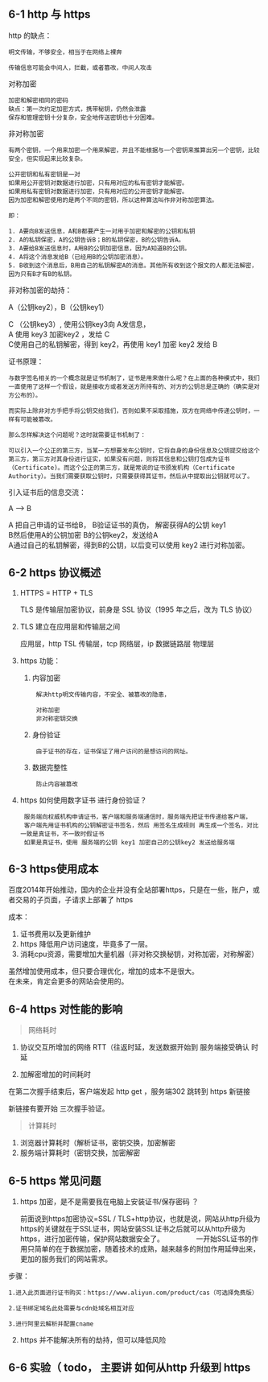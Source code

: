 
## 6-1 http 与 https

http 的缺点：

	明文传输，不够安全，相当于在网络上裸奔

	传输信息可能会中间人，拦截，或者篡改，中间人攻击


对称加密  
	
	加密和解密相同的密码
	缺点：第一次约定加密方式，携带秘钥，仍然会泄露
	保存和管理密钥十分复杂，安全地传送密钥也十分困难。
非对称加密
	
	有两个密钥，一个用来加密一个用来解密，并且不能根据与一个密钥来推算出另一个密钥，比较安全，但实现起来比较复杂。
	
	公开密钥和私有密钥是一对  
	如果用公开密钥对数据进行加密，只有用对应的私有密钥才能解密。   
	如果用私有密钥对数据进行加密，只有用对应的公开密钥才能解密。  
	因为加密和解密使用的是两个不同的密钥，所以这种算法叫作非对称加密算法。  
	
	即：  
	
	1. A要向B发送信息，A和B都要产生一对用于加密和解密的公钥和私钥
	2. A的私钥保密，A的公钥告诉B；B的私钥保密，B的公钥告诉A。
	3. A要给B发送信息时，A用B的公钥加密信息，因为A知道B的公钥。
	4. A将这个消息发给B（已经用B的公钥加密消息）。
	5. B收到这个消息后，B用自己的私钥解密A的消息。其他所有收到这个报文的人都无法解密，因为只有B才有B的私钥。



非对称加密的劫持：

A（公钥key2），B（公钥key1）

C （公钥key3）, 使用公钥key3向 A发信息，  
A 使用 key3 加密key2 ，发给 C  
C使用自己的私钥解密，得到 key2，再使用 key1 加密 key2 发给 B



证书原理：
	
	与数字签名相关的一个概念就是证书机制了，证书是用来做什么呢？在上面的各种模式中，我们一直使用了这样一个假设，就是接收方或者发送方所持有的、对方的公钥总是正确的（确实是对方公布的）。
	
	而实际上除非对方手把手将公钥交给我们，否则如果不采取措施，双方在网络中传递公钥时，一样有可能被篡改。
	
	那么怎样解决这个问题呢？这时就需要证书机制了：
	
	可以引入一个公正的第三方，当某一方想要发布公钥时，它将自身的身份信息及公钥提交给这个第三方，第三方对其身份进行证实，如果没有问题，则将其信息和公钥打包成为证书（Certificate)。而这个公正的第三方，就是常说的证书颁发机构（Certificate Authority）。当我们需要获取公钥时，只需要获得其证书，然后从中提取出公钥就可以了。


引入证书后的信息交流：

A ——> B

A 把自己申请的证书给B， B验证证书的真伪， 解密获得A的公钥 key1  
B然后使用A的公钥加密 B的公钥key2，发送给A  
A通过自己的私钥解密，得到B的公钥，以后变可以使用 key2 进行对称加密。


## 6-2 https 协议概述


1. HTTPS = HTTP + TLS

	TLS 是传输层加密协议，前身是 SSL 协议（1995 年之后，改为 TLS 协议）




2. TLS 建立在应用层和传输层之间

	应用层，http
	TSL
	传输层，tcp
	网络层，ip
	数据链路层
	物理层




3. https 功能：
	
	

	1. 内容加密

	 		解决http明文传输内容，不安全、被篡改的隐患，
	 		
	 		对称加密
	 		非对称密钥交换

	2. 身份验证

			由于证书的存在，证书保证了用户访问的是想访问的网址。
	3. 数据完整性
			
			防止内容被篡改


4. https 如何使用数字证书 进行身份验证？

		服务端向权威机构申请证书，客户端和服务端通信时，服务端先把证书传递给客户端，
		客户端先用证书机构的公钥解密证书签名，然后 用签名生成规则 再生成一个签名，对比一致是真证书，不一致时假证书  
		如果是真证书，使用 服务端的公钥 key1 加密自己的公钥key2 发送给服务端
	
	

## 6-3 https使用成本


百度2014年开始推动，国内的企业并没有全站部署https，只是在一些，账户，或者交易的子页面，子请求上部署了 https

成本：

1. 证书费用以及更新维护
2.  https 降低用户访问速度，毕竟多了一层。
3.  消耗cpu资源，需要增加大量机器（非对称交换秘钥，对称加密，对称解密）


虽然增加使用成本，但只要合理优化，增加的成本不是很大。  
在未来，肯定会更多的网站会使用的。



## 6-4 https 对性能的影响


> 网络耗时

1. 协议交互所增加的网络 RTT（往返时延，发送数据开始到 服务端接受确认 时延

2. 加解密增加的时间耗时


在第二次握手结束后，客户端发起 http get ，服务端302 跳转到 https 新链接

新链接有要开始 三次握手验证。


> 计算耗时

1. 浏览器计算耗时（解析证书，密钥交换，加密解密
2. 服务端计算耗时（密钥交换，加密解密

## 6-5 https 常见问题


1. https 加密，是不是需要我在电脑上安装证书/保存密码 ？

	前面说到https加密协议=SSL / TLS+http协议，也就是说，网站从http升级为https的关键就在于SSL证书，网站安装SSL证书之后就可以从http升级为https，进行加密传输，保护网站数据安全了。
　　
　　一开始SSL证书的作用只简单的在于数据加密，随着技术的成熟，越来越多的附加作用延伸出来，更加的服务我们的网站需求。

步骤：
	
	1.进入此页面进行证书购买：https://www.aliyun.com/product/cas（可选择免费版）

	2.证书绑定域名此处需要与cdn处域名相互对应	
	
	3.进行阿里云解析并配置cname


2. https 并不能解决所有的劫持，但可以降低风险


## 6-6  实验（ todo， 主要讲 如何从http 升级到 https
